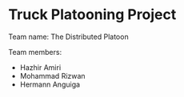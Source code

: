 # Truck Platooning Project


Team name: The Distributed Platoon

Team members:
- Hazhir Amiri
- Mohammad Rizwan
- Hermann Anguiga

